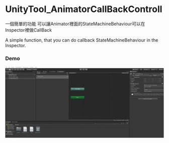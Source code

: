# UnityTool_AnimatorCallBackControll
一個簡單的功能 可以讓Animator裡面的StateMachineBehaviour可以在Inspector裡做CallBack

A simple function, that you can do callback  StateMachineBehaviour  in the Inspector.

### Demo

![image](Sample.gif)
